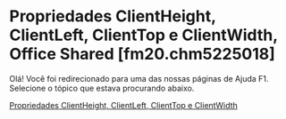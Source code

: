 
# Propriedades ClientHeight, ClientLeft, ClientTop e ClientWidth, Office Shared [fm20.chm5225018]

Olá! Você foi redirecionado para uma das nossas páginas de Ajuda F1. Selecione o tópico que estava procurando abaixo.

[Propriedades ClientHeight, ClientLeft, ClientTop e ClientWidth](http://msdn.microsoft.com/library/d0754b52-156b-f8a4-3b28-9ce3020bc5f7%28Office.15%29.aspx)
